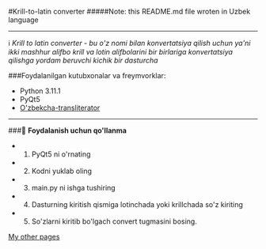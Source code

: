 #Krill-to-latin converter
#####Note: this README.md file wroten in Uzbek language
***

ℹ️ _Krill to latin converter - bu o'z nomi bilan konvertatsiya qilish uchun ya'ni ikki mashhur alifbo krill va lotin alifbolarini bir birlariga konvertatsiya qilishga yordam beruvchi kichik bir dasturcha_

###Foydalanilgan kutubxonalar va freymvorklar:
 + Python 3.11.1
 + PyQt5
 + [O'zbekcha-transliterator](https://github.com/kodchi/uzbek-transliterator)

___

###📃 __Foydalanish uchun qo'llanma__
 + 1. PyQt5 ni o'rnating
 + 2. Kodni yuklab oling
 + 3. main.py ni ishga tushiring
 + 4. Dasturning kiritish qismiga lotinchada yoki krillchada so'z kiriting
 + 5. So'zlarni kiritib bo'lgach convert tugmasini bosing.


[My other pages](https://taplink.cc/kh.jurayev)
